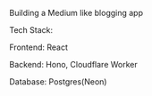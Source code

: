 Building a Medium like blogging app

Tech Stack:

Frontend: React

Backend: Hono, Cloudflare Worker

Database: Postgres(Neon)
